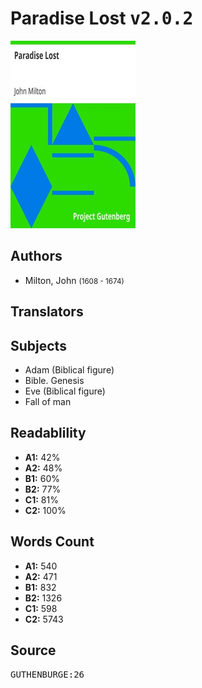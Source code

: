 # Paradise Lost <kbd>v2.0.2</kbd>

![](./cover.medium.jpg "")

## Authors


 - Milton, John <small>(1608 - 1674)</small>

## Translators



## Subjects


 - Adam (Biblical figure)
 - Bible. Genesis
 - Eve (Biblical figure)
 - Fall of man

## Readablility


 - **A1:** 42%
 - **A2:** 48%
 - **B1:** 60%
 - **B2:** 77%
 - **C1:** 81%
 - **C2:** 100%

## Words Count


 - **A1:** 540
 - **A2:** 471
 - **B1:** 832
 - **B2:** 1326
 - **C1:** 598
 - **C2:** 5743

## Source


<kbd>GUTHENBURGE:26</kbd>
